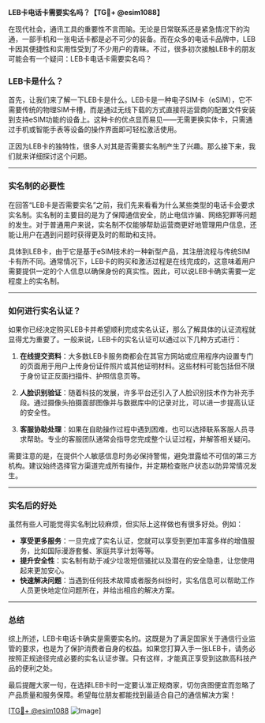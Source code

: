 **LEB卡电话卡需要实名吗？【TG💪+ @esim1088】**

在现代社会，通讯工具的重要性不言而喻。无论是日常联系还是紧急情况下的沟通，一部手机和一张电话卡都是必不可少的装备。而在众多的电话卡品牌中，LEB卡因其便捷性和实用性受到了不少用户的青睐。不过，很多初次接触LEB卡的朋友可能会有一个疑问：LEB卡电话卡需要实名吗？

### LEB卡是什么？

首先，让我们来了解一下LEB卡是什么。LEB卡是一种电子SIM卡（eSIM），它不需要传统的物理SIM卡槽，而是通过无线下载的方式直接将运营商的配置文件安装到支持eSIM功能的设备上。这种卡的优点显而易见——无需更换实体卡，只需通过手机或智能手表等设备的操作界面即可轻松激活使用。

正因为LEB卡的独特性，很多人对其是否需要实名制产生了兴趣。那么接下来，我们就来详细探讨这个问题。

---

### 实名制的必要性

在回答“LEB卡是否需要实名”之前，我们先来看看为什么某些类型的电话卡会要求实名制。实名制的主要目的是为了保障通信安全，防止电信诈骗、网络犯罪等问题的发生。对于普通用户来说，实名制不仅能够帮助运营商更好地管理用户信息，还能让用户在遇到问题时获得更及时的帮助和支持。

具体到LEB卡，由于它是基于eSIM技术的一种新型产品，其注册流程与传统SIM卡有所不同。通常情况下，LEB卡的购买和激活过程是在线完成的，这意味着用户需要提供一定的个人信息以确保身份的真实性。因此，可以说LEB卡确实需要一定程度上的实名制。

---

### 如何进行实名认证？

如果你已经决定购买LEB卡并希望顺利完成实名认证，那么了解具体的认证流程就显得尤为重要了。一般来说，LEB卡的实名认证可以通过以下几种方式进行：

1. **在线提交资料**：大多数LEB卡服务商都会在其官方网站或应用程序内设置专门的页面用于用户上传身份证件照片或其他证明材料。这些材料可能包括但不限于身份证正反面扫描件、护照信息页等。

2. **人脸识别验证**：随着科技的发展，许多平台还引入了人脸识别技术作为补充手段。通过摄像头拍摄面部图像并与数据库中的记录对比，可以进一步提高认证的安全性。

3. **客服协助处理**：如果在自助操作过程中遇到困难，也可以选择联系客服人员寻求帮助。专业的客服团队通常会指导您完成整个认证过程，并解答相关疑问。

需要注意的是，在提供个人敏感信息时务必保持警惕，避免泄露给不可信的第三方机构。建议始终选择官方渠道完成所有操作，并定期检查账户状态以防异常情况发生。

---

### 实名后的好处

虽然有些人可能觉得实名制比较麻烦，但实际上这样做也有很多好处。例如：

- **享受更多服务**：一旦完成了实名认证，您就可以享受到更加丰富多样的增值服务，比如国际漫游套餐、家庭共享计划等等。
- **提升安全性**：实名制有助于减少垃圾短信骚扰以及潜在的安全隐患，让您使用起来更加安心。
- **快速解决问题**：当遇到任何技术故障或者服务纠纷时，实名信息可以帮助工作人员更快地定位问题所在，并给出相应的解决方案。

---

### 总结

综上所述，LEB卡电话卡确实是需要实名的。这既是为了满足国家关于通信行业监管的要求，也是为了保护消费者自身的权益。如果您打算入手一张LEB卡，请务必按照正规途径完成必要的实名认证步骤。只有这样，才能真正享受到这款高科技产品的便利之处。

最后提醒大家一句，在选择LEB卡时一定要认准正规商家，切勿贪图便宜而忽略了产品质量和服务保障。希望每位朋友都能找到最适合自己的通信解决方案！

[[TG💪+ @esim1088](https://t.me/s/esim1088) ![Image](https://i.postimg.cc/4NQfJmqS/Snipaste-2025-05-13-00-14-12.png)]